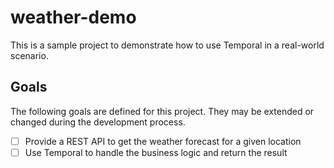 # weather-demo

This is a sample project to demonstrate how to use Temporal in a real-world scenario.

## Goals

The following goals are defined for this project. They may be extended or changed during the development process.

- [ ] Provide a REST API to get the weather forecast for a given location
- [ ] Use Temporal to handle the business logic and return the result
